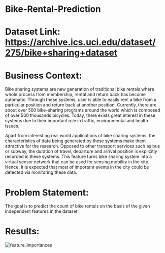 # Bike-Rental-Prediction

# Dataset Link: https://archive.ics.uci.edu/dataset/275/bike+sharing+dataset

# Business Context:
Bike sharing systems are new generation of traditional bike rentals where whole process from membership, rental and return 
back has become automatic. Through these systems, user is able to easily rent a bike from a particular position and return 
back at another position. Currently, there are about over 500 bike-sharing programs around the world which is composed of 
over 500 thousands bicycles. Today, there exists great interest in these systems due to their important role in traffic, 
environmental and health issues. 

Apart from interesting real world applications of bike sharing systems, the characteristics of data being generated by
these systems make them attractive for the research. Opposed to other transport services such as bus or subway, the duration
of travel, departure and arrival position is explicitly recorded in these systems. This feature turns bike sharing system into
a virtual sensor network that can be used for sensing mobility in the city. Hence, it is expected that most of important
events in the city could be detected via monitoring these data.

# Problem Statement:
The goal is to predict the count of bike rentals on the basis of the given independent features in the dataset.

# Results:
![feature_importances](https://github.com/user-attachments/assets/030d29e7-f9aa-4afa-80ee-d96c297f7221)
